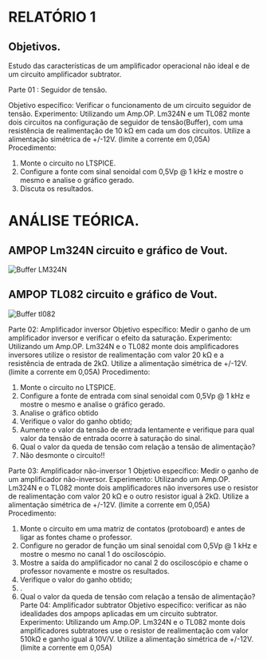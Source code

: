 # RELATÓRIO 1
## Objetivos.

Estudo das características de um amplificador operacional não ideal e de um circuito amplificador subtrator.

Parte 01 : Seguidor de tensão.

Objetivo específico: Verificar o funcionamento de um circuito seguidor de tensão.
Experimento: Utilizando um Amp.OP. Lm324N e um TL082 monte dois circuitos na configuração de seguidor de tensão(Buffer), com uma resistência de realimentação de 10 kΩ em cada um dos circuitos.
Utilize a alimentação simétrica de +/-12V. (limite a corrente em 0,05A)
Procedimento:
1. Monte o circuito no LTSPICE.
2. Configure a fonte com sinal senoidal com 0,5Vp @ 1 kHz e mostre o mesmo e analise o gráfico gerado.
3. Discuta os resultados.

# ANÁLISE TEÓRICA.

## AMPOP Lm324N circuito e gráfico de Vout.

![Buffer LM324N](/Imagens/Relatório1/BufferLM324N)

## AMPOP TL082 circuito e gráfico de Vout.

![Buffer tl082](\Imagens\Relatório1)



Parte 02: Amplificador inversor
Objetivo específico: Medir o ganho de um amplificador inversor e verificar o efeito da saturação.
Experimento: Utilizando um Amp.OP. Lm324N e o TL082 monte dois amplificadores inversores utilize o resistor de realimentação com valor 20 kΩ e a resistência de entrada de 2kΩ.
Utilize a alimentação simétrica de +/-12V. (limite a corrente em 0,05A)
Procedimento:
1. Monte o circuito no LTSPICE.
2. Configure a fonte de entrada com sinal senoidal com 0,5Vp @ 1 kHz e mostre o mesmo e analise o gráfico gerado.
3. Analise o gráfico obtido
4. Verifique o valor do ganho obtido;
5. Aumente o valor da tensão de entrada lentamente e verifique para qual valor da tensão de
entrada ocorre à saturação do sinal.
6. Qual o valor da queda de tensão com relação a tensão de alimentação?
7. Não desmonte o circuito!!

Parte 03: Amplificador não-inversor
1
Objetivo específico: Medir o ganho de um amplificador não-inversor.
Experimento: Utilizando um Amp.OP. Lm324N e o TL082 monte dois amplificadores não inversores
use o resistor de realimentação com valor 20 kΩ e o outro resistor igual à 2kΩ.
Utilize a alimentação simétrica de +/-12V. (limite a corrente em 0,05A)
Procedimento:
1. Monte o circuito em uma matriz de contatos (protoboard) e antes de ligar as fontes chame
o professor.
2. Configure no gerador de função um sinal senoidal com 0,5Vp @ 1 kHz e mostre o mesmo
no canal 1 do osciloscópio.
3. Mostre a saída do amplificador no canal 2 do osciloscópio e chame o professor novamente
e mostre os resultados.
4. Verifique o valor do ganho obtido;
5. .
6. Qual o valor da queda de tensão com relação a tensão de alimentação?
Parte 04: Amplificador subtrator
Objetivo específico: verificar as não idealidades dos ampops aplicadas em um circuito subtrator.
Experimento: Utilizando um Amp.OP. Lm324N e o TL082 monte dois amplificadores subtratores
use o resistor de realimentação com valor 510kΩ e ganho igual á 10V/V.
Utilize a alimentação simétrica de +/-12V. (limite a corrente em 0,05A)
